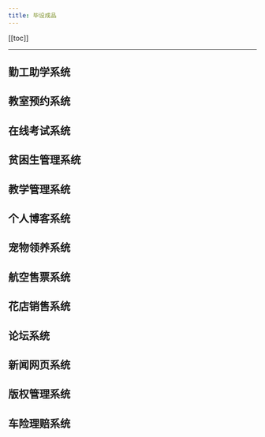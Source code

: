 ```yaml
---
title: 毕设成品
---
```


[[toc]]

---

## 勤工助学系统

## 教室预约系统

## 在线考试系统

## 贫困生管理系统

## 教学管理系统

## 个人博客系统

## 宠物领养系统

## 航空售票系统

## 花店销售系统

## 论坛系统

## 新闻网页系统

## 版权管理系统

## 车险理赔系统
